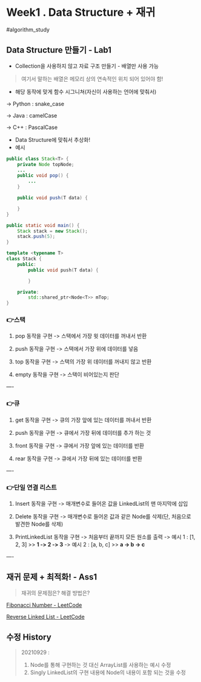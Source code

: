 # Week1 . Data Structure + 재귀
#algorithm_study

## Data Structure 만들기 - Lab1
- Collection을 사용하지 않고 자료 구조 만들기 - 배열만 사용 가능
> 여기서 말하는 배열은 메모리 상의 연속적인 위치 되어 있어야 함!  

- 해당 동작에 맞게 함수 시그니쳐(자신이 사용하는 언어에 맞춰서)

-> Python : snake_case

-> Java : camelCase

-> C++ : PascalCase

- Data Structure에 맞춰서 추상화!
- 예시

``` java
public class Stack<T> {
	private Node topNode;
	...
	public void pop() {
		...
	}

	public void push(T data) {

	}
} 

public static void main() {
	Stack stack = new Stack();
	stack.push(5);
}
```

``` C++
template <typename T>
class Stack {
	public:
		public void push(T data) {

		}

	private:
		std::shared_ptr<Node<T>> mTop;
}
```

### 👉스택
1. pop 동작을 구현
-> 스택에서 가장 윗 데이터를 꺼내서 반환

2. push 동작을 구현
-> 스택에서 가장 위에 데이터를 넣음

3. top 동작을 구현
-> 스택의 가장 위 데이터를 꺼내지 않고 반환

4. empty 동작을 구현
-> 스택이 비어있는지 판단

—- 

### 👉큐
1. get 동작을 구현
-> 큐의 가장 앞에 있는 데이터를 꺼내서 반환

2. push 동작을 구현
-> 큐에서 가장 뒤에 데이터를 추가 하는 것

3. front 동작을 구현
-> 큐에서 가장 앞에 있는 데이터를 반환

4. rear 동작을 구현
-> 큐에서 가장 뒤에 있는 데이터를 반환

—-

### 👉단일 연결 리스트
1. Insert 동작을 구현
-> 매개변수로 들어온 값을 LinkedList의 맨 마지막에 삽입

2. Delete 동작을 구현
-> 매개변수로 들어온 값과 같은 Node를 삭제(단, 처음으로 발견한 Node를 삭제)

3. PrintLinkedList 동작을 구현
-> 처음부터 끝까지 모든 원소를 출력
-> 예시 1 : [1, 2, 3] >> **1 -> 2 -> 3**
-> 예시 2 : [a, b, c] >> **a -> b -> c**

—-

## 재귀 문제 + 최적화! - Ass1
> 재귀의 문제점은? 해결 방법은?

[Fibonacci Number - LeetCode](https://leetcode.com/problems/fibonacci-number/)

[Reverse Linked List - LeetCode](https://leetcode.com/problems/reverse-linked-list/)

## 수정 History

> 20210929 : 
> 1. Node를 통해 구현하는 것 대신 ArrayList를 사용하는 예시 수정
> 2. Singly LinkedList의 구현 내용에 Node의 내용이 포함 되는 것을 수정